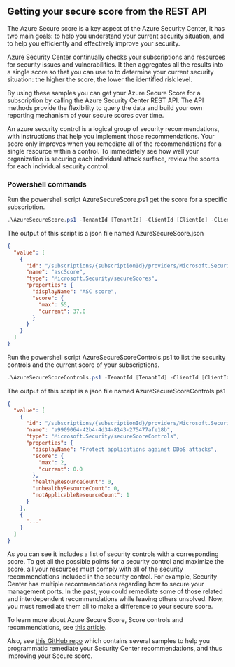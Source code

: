 ## Getting your secure score from the REST API

The Azure Secure score is a key aspect of the Azure Security Center, it has two main goals: to help you understand your current security situation, and to help you efficiently and effectively improve your security.

Azure Security Center continually checks your subscriptions and resources for security issues and vulnerabilities. It then aggregates all the results into a single score so that you can use to to determine your current security situation: the higher the score, the lower the identified risk level.

By using these samples you can get your Azure Secure Score for a subscription by calling the Azure Security Center REST API. The API methods provide the flexibility to query the data and build your own reporting mechanism of your secure scores over time.

An azure security control is a logical group of security recommendations, with instructions that help you implement those recommendations. Your score only improves when you remediate all of the recommendations for a single resource within a control. To immediately see how well your organization is securing each individual attack surface, review the scores for each individual security control.

### Powershell commands

Run the powershell script AzureSecureScore.ps1 get the score for a specific subscription.

```powershell
.\AzureSecureScore.ps1 -TenantId [TenantId] -ClientId [ClientId] -ClientSecret [ClientSecret] -Resource https://management.core.windows.net/ -SubscriptionId [subscriptionId]
```

The output of this script is a json file named AzureSecureScore.json

```Json
{
  "value": [
    {
      "id": "/subscriptions/{subscriptionId}/providers/Microsoft.Security/secureScores/ascScore",
      "name": "ascScore",
      "type": "Microsoft.Security/secureScores",
      "properties": {
        "displayName": "ASC score",
        "score": {
          "max": 55,
          "current": 37.0
        }
      }
    }
  ]
}
```

Run the powershell script AzureSecureScoreControls.ps1 to list the security controls and the current score of your subscriptions.

```powershell
.\AzureSecureScoreControls.ps1 -TenantId [TenantId] -ClientId [ClientId] -ClientSecret [ClientSecret] -Resource https://management.core.windows.net/ -SubscriptionId [subscriptionId]
```

The output of this script is a json file named AzureSecureScoreControls.ps1

```Json
{
  "value": [
    {
      "id": "/subscriptions/{subscriptionId}/providers/Microsoft.Security/secureScoreControls/a9909064-42b4-4d34-8143-275477afe18b",
      "name": "a9909064-42b4-4d34-8143-275477afe18b",
      "type": "Microsoft.Security/secureScoreControls",
      "properties": {
        "displayName": "Protect applications against DDoS attacks",
        "score": {
          "max": 2,
          "current": 0.0
        },
        "healthyResourceCount": 0,
        "unhealthyResourceCount": 0,
        "notApplicableResourceCount": 1
      }
    },
    {
      "..."
    }
  ]
}
```

As you can see it includes a list of security controls with a corresponding score. To get all the possible points for a security control and maximize the score, all your resources must comply with all of the security recommendations included in the security control. For example, Security Center has multiple recommendations regarding how to secure your management ports. In the past, you could remediate some of those related and interdependent recommendations while leaving others unsolved. Now, you must remediate them all to make a difference to your secure score.

To learn more about Azure Secure Score, Score controls and recommendations, see [this article](https://learn.microsoft.com/azure/security-center/secure-score-security-controls).

Also, see [this GitHub repo](https://github.com/Azure/Azure-Security-Center/tree/master/Remediation%20scripts) which contains several samples to help you programmatic remediate your Security Center recommendations, and thus improving your Secure score.
